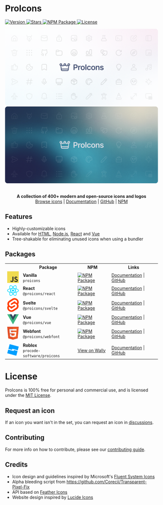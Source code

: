 # ProIcons

<p>
    <a href="https://github.com/ProCode-Software/proicons/releases">
        <img src="https://img.shields.io/github/v/release/ProCode-Software/proicons?style=for-the-badge"
            alt="Version">
    </a>
    <a href="https://github.com/ProCode-Software/proicons">
        <img src="https://img.shields.io/github/stars/ProCode-Software/proicons?style=for-the-badge"
            alt="Stars">
    </a>
    <a href="https://www.npmjs.com/package/proicons">
        <img src="https://img.shields.io/npm/dm/proicons?label=downloads&style=for-the-badge"
            alt="NPM Package">
    </a>
    <a href="https://github.com/ProCode-Software/proicons/blob/main/LICENSE">
        <img src="https://img.shields.io/github/license/ProCode-Software/proicons?style=for-the-badge"
            alt="License">
    </a>
</p>

<img src="https://raw.githubusercontent.com/ProCode-Software/proicons/main/.github/images/github-cover_light.png#gh-light-mode-only">
<img src="https://raw.githubusercontent.com/ProCode-Software/proicons/main/.github/images/github-cover_dark.png#gh-dark-mode-only">

<p align="center">
<br>
<b>A collection of 400+ modern and open-source icons and logos</b>
<br>
<a href="https://procode-software.github.io/proicons/icons">Browse icons</a> | 
<a href="https://procode-software.github.io/proicons/docs/introduction/about">Documentation</a> | 
<a href="https://github.com/ProCode-Software/proicons">GitHub</a> | 
<a href="https://www.npmjs.com/package/proicons">NPM</a>
</p>

## Features

- Highly-customizable icons
- Available for [HTML](https://procode-software.github.io/proicons/docs/html-api), [Node.js](https://procode-software.github.io/proicons/docs/html-api), [React](https://procode-software.github.io/proicons/docs/react) and [Vue](https://procode-software.github.io/proicons/docs/vue)
- Tree-shakable for eliminating unused icons when using a bundler

## Packages

<table>
    <tr>
        <th></th>
        <th>Package</th>
        <th>NPM</th>
        <th>Links</th>
    </tr>
    <tr>
        <td>
            <img src="https://raw.githubusercontent.com/ProCode-Software/proicons/refs/heads/main/site/src/public/logos/javascript.svg" width="48">
        </td>
        <td>
            <b>Vanilla</b>
            <br>
            <code>proicons</code>
        </td>
        <td>
            <a href="https://npmjs.com/package/proicons">
                <img src="https://img.shields.io/npm/dm/proicons?label=downloads&style=for-the-badge" alt="NPM Package">
            </a>
        </td>
        <td>
            <a href="https://procode-software.github.io/proicons/docs/javascript-api">Documentation</a> | 
            <a href="https://github.com/ProCode-Software/proicons/tree/main/src">GitHub</a>
        </td>
    </tr>
    <tr>
        <td>
            <img src="https://raw.githubusercontent.com/ProCode-Software/proicons/refs/heads/main/site/src/public/logos/react.svg" width="48">
        </td>
        <td>
            <b>React</b>
            <br>
            <code>@proicons/react</code>
        </td>
        <td>
            <a href="https://npmjs.com/package/@proicons/react">
                <img src="https://img.shields.io/npm/dm/@proicons/react?label=downloads&style=for-the-badge" alt="NPM Package">
            </a>
        </td>
        <td>
            <a href="https://procode-software.github.io/proicons/docs/react">Documentation</a> | 
            <a href="https://github.com/ProCode-Software/proicons/tree/main/packages/proicons-react">GitHub</a>
        </td>
    </tr>
    <tr>
        <td>
            <img src="https://raw.githubusercontent.com/ProCode-Software/proicons/refs/heads/main/site/src/public/logos/svelte.svg" width="48">
        </td>
        <td>
            <b>Svelte</b>
            <br>
            <code>@proicons/svelte</code>
        </td>
        <td>
            <a href="https://npmjs.com/package/@proicons/svelte">
                <img src="https://img.shields.io/npm/dm/@proicons/svelte?label=downloads&style=for-the-badge" alt="NPM Package">
            </a>
        </td>
        <td>
            <a href="https://procode-software.github.io/proicons/docs/svelte">Documentation</a> | 
            <a href="https://github.com/ProCode-Software/proicons/tree/main/packages/proicons-svelte">GitHub</a>
        </td>
    </tr>
    <tr>
        <td>
            <img src="https://raw.githubusercontent.com/ProCode-Software/proicons/refs/heads/main/site/src/public/logos/vue.svg" width="48">
        </td>
        <td>
            <b>Vue</b>
            <br>
            <code>@proicons/vue</code>
        </td>
        <td>
            <a href="https://npmjs.com/package/@proicons/vue">
                <img src="https://img.shields.io/npm/dm/@proicons/vue?label=downloads&style=for-the-badge" alt="NPM Package">
            </a>
        </td>
        <td>
            <a href="https://procode-software.github.io/proicons/docs/vue">Documentation</a> | 
            <a href="https://github.com/ProCode-Software/proicons/tree/main/packages/proicons-vue">GitHub</a>
        </td>
    </tr>
    <tr>
        <td>
            <img src="https://raw.githubusercontent.com/ProCode-Software/proicons/refs/heads/main/site/src/public/logos/html5.svg" width="48">
        </td>
        <td>
            <b>Webfont</b>
            <br>
            <code>@proicons/webfont</code>
        </td>
        <td>
            <a href="https://npmjs.com/package/@proicons/webfont">
                <img src="https://img.shields.io/npm/dm/@proicons/webfont?label=downloads&style=for-the-badge" alt="NPM Package">
            </a>
        </td>
        <td>
            <a href="https://procode-software.github.io/proicons/docs/webfont">Documentation</a> | 
            <a href="https://github.com/ProCode-Software/proicons/tree/main/packages/proicons-webfont">GitHub</a>
        </td>
    </tr>
    <tr>
        <td>
            <img src="https://raw.githubusercontent.com/ProCode-Software/proicons/refs/heads/main/site/src/public/logos/roblox-studio.svg" width="48">
        </td>
        <td>
            <b>Roblox</b>
            <br>
            <code>procode-software/proicons</code>
        </td>
        <td>
            <a href="https://wally.run/package/procode-software/proicons">View on Wally</a>
        </td>
        <td>
            <a href="https://procode-software.github.io/proicons/docs/roblox">Documentation</a> | 
            <a href="https://github.com/ProCode-Software/proicons/tree/main/packages/proicons-roblox">GitHub</a>
        </td>
    </tr>
</table>

# License

ProIcons is 100% free for personal and commercial use, and is licensed under the [MIT License](https://github.com/ProCode-Software/proicons?tab=MIT-1-ov-file).

## Request an icon

If an icon you want isn't in the set, you can request an icon in [discussions](https://github.com/ProCode-Software/proicons/discussions/categories/icon-requests).

## Contributing

For more info on how to contribute, please see our [contributing guide](https://github.com/ProCode-Software/proicons/blob/main/CONTRIBUTING.md).

## Credits

- Icon design and guidelines inspired by Microsoft's [Fluent System Icons](https://github.com/microsoft/fluentui-system-icons)
- Alpha bleeding script from https://github.com/Corecii/Transparent-Pixel-Fix
- API based on [Feather Icons](https://github.com/feathericons/feather)
- Website design inspired by [Lucide Icons](https://github.com/lucide-icons/lucide)
